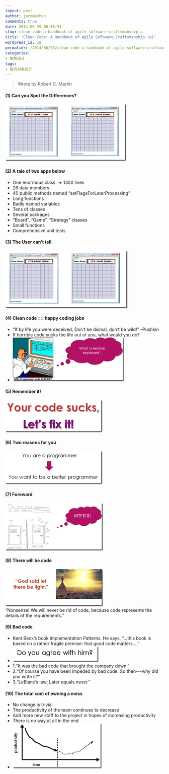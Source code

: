 ```yaml
---
layout: post
author: jeromechan
comments: true
date: 2014-06-29 00:56:51
slug: clean-code-a-handbook-of-agile-software-craftsmanship-a
title: 'Clean Code: A Handbook of Agile Software Craftsmanship (a)'
wordpress_id: 18
permalink: /2014/06/29/clean-code-a-handbook-of-agile-software-craftsmanship-a/
categories:
- 架构设计
tags:
- 面向对象设计
---
```


> Wrote by Robert C. Martin

#### (1) Can you Spot the Differences?  
![image](/images/2014-06-29-clean-code-a-handbook-of-agile-software-craftsmanship-a/image_thumb28.png)

#### (2) A tale of two apps below
  * One enormous class. => 1300 lines 
  * 26 data members 
  * 40 public methods named “setFlagsForLaterProcessing” 
  * Long functions 
  * Badly named variables 
  * Tens of classes 
  * Several packages 
  * “Board”, “Game”, “Strategy” classes 
  * Small functions 
  * Comprehensive unit tests 
  
#### (3) The User can’t tell  
![image](/images/2014-06-29-clean-code-a-handbook-of-agile-software-craftsmanship-a/image_thumb29.png)  

#### (4) Clean code == happy coding jobs
  * ”If by life you were deceived, Don’t be dismal, don’t be wild!”
–Pushkin 
  * If horrible code sucks the life out of you, what would you do?
  * ![image](/images/2014-06-29-clean-code-a-handbook-of-agile-software-craftsmanship-a/image_thumb30.png)  
  
#### (5) Remember it!  
![image](/images/2014-06-29-clean-code-a-handbook-of-agile-software-craftsmanship-a/image_thumb31.png)  

#### (6) Two reasons for you  
![image](/images/2014-06-29-clean-code-a-handbook-of-agile-software-craftsmanship-a/image_thumb32.png)  

#### (7) Foreword  
![image](/images/2014-06-29-clean-code-a-handbook-of-agile-software-craftsmanship-a/image_thumb33.png)  

#### (8) There will be code  
![image](/images/2014-06-29-clean-code-a-handbook-of-agile-software-craftsmanship-a/image_thumb34.png)  
“Nonsense! We will never be rid of code, because code represents the details of the requirements.”  

#### (9) Bad code
  * Kent Beck’s book Implementation Patterns. He says, “…this book is based on a rather fragile premise: that good code matters….” 
  * ![image](/images/2014-06-29-clean-code-a-handbook-of-agile-software-craftsmanship-a/image_thumb35.png)
  * 1.“It was the bad code that brought the company down.”
  * 2.“Of course you have been impeded by bad code. So then---why did you write it?”
  * 3.“LeBlanc’s law: Later equals never.”  

#### (10) The total cost of owning a mess
  * No change is trivial 
  * The productivity of the team continues to decrease 
  * Add more new staff to the project in hopes of increasing productivity 
  * There is no way at all in the end 
  * ![image](/images/2014-06-29-clean-code-a-handbook-of-agile-software-craftsmanship-a/image_thumb36.png)


 






